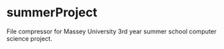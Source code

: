 # summerProject
File compressor for Massey University 3rd year summer school computer science project.